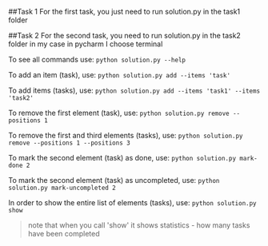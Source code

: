 ##Task 1
For the first task, you just need to run solution.py in the task1 folder

##Task 2
For the second task, you need to run solution.py in the task2 folder
in my case in pycharm I choose terminal

To see all commands use:
```python solution.py --help```

To add an item (task), use: 
```python solution.py add --items 'task'```

To add items (tasks), use: 
```python solution.py add --items 'task1' --items 'task2'```

To remove the first element (task), use: 
```python solution.py remove --positions 1```

To remove the first and third elements (tasks), use: 
```python solution.py remove --positions 1 --positions 3```

To mark the second element (task) as done, use: 
```python solution.py mark-done 2```

To mark the second element (task) as uncompleted, use: 
```python solution.py mark-uncompleted 2```

In order to show the entire list of elements (tasks), use: 
```python solution.py show```

>note that when you call 'show' it shows statistics - how many tasks have been completed